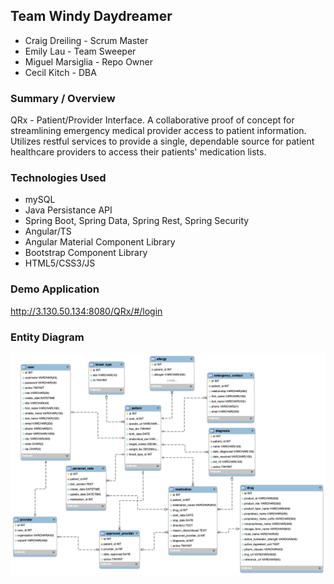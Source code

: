 ## Team Windy Daydreamer
* Craig Dreiling - Scrum Master
* Emily Lau - Team Sweeper
* Miguel Marsiglia - Repo Owner
* Cecil Kitch - DBA

### Summary / Overview
QRx - Patient/Provider Interface. A collaborative proof of concept for streamlining emergency medical provider access to patient information. Utilizes restful services to provide a single, dependable source for patient healthcare providers to access their patients' medication lists.

### Technologies Used
* mySQL
* Java Persistance API
* Spring Boot, Spring Data, Spring Rest, Spring Security
* Angular/TS
* Angular Material Component Library
* Bootstrap Component Library
* HTML5/CSS3/JS

### Demo Application
http://3.130.50.134:8080/QRx/#/login

### Entity Diagram
![qrxdbERD](qrxdbERD.png)
